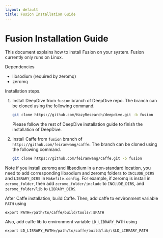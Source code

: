 ```yaml
---
layout: default
title: Fusion Installation Guide
---
```


# Fusion Installation Guide

This document explains how to install Fusion on your system.
Fusion currently only runs on Linux.

Dependencies

* libsodium (required by zeromq)
* zeromq

Installation steps.

1. Install DeepDive from `fusion` branch of DeepDive repo.
The branch can be cloned using the following command.

    ```bash
    git clone https://github.com/HazyResearch/deepdive.git -b fusion
    ```

    Please follow the rest of DeepDive installation guide to finish the installation of DeepDive.

2. Install Caffe from `fusion` branch of `https://github.com/feiranwang/caffe`.
The branch can be cloned using the following command.

    ```bash
    git clone https://github.com/feiranwang/caffe.git -b fusion
    ```

Note if you install zeromq and libsodium in a non-standard location, you need to add corresponding libsodium and zeromq folders to `INCLUDE_DIRS` and `LIBRARY_DIRS` in `Makefile.config`.
For example, if zeromq is install in `zeromq_folder`, then add `zeromq_folder/include` to `INCLUDE_DIRS`, and `zeromq_folder/lib` to `LIBRARY_DIRS`.

After Caffe installation, build Caffe.
Then, add caffe to environment variable `PATH` using
```
export PATH=/path/to/caffe/build/tools/:$PATH
```

Also, add caffe lib to environment variable `LD_LIBRARY_PATH` using
```
export LD_LIBRARY_PATH=/path/to/caffe/build/lib/:$LD_LIBRARY_PATH
```
